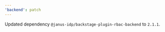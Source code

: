 ```yaml
---
'backend': patch
---
```


Updated dependency `@janus-idp/backstage-plugin-rbac-backend` to `2.1.1`.
